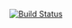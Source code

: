 [![Build Status](https://travis-ci.org/mankdev/release-helpers.svg?branch=master)](https://travis-ci.org/mankdev/release-helpers)